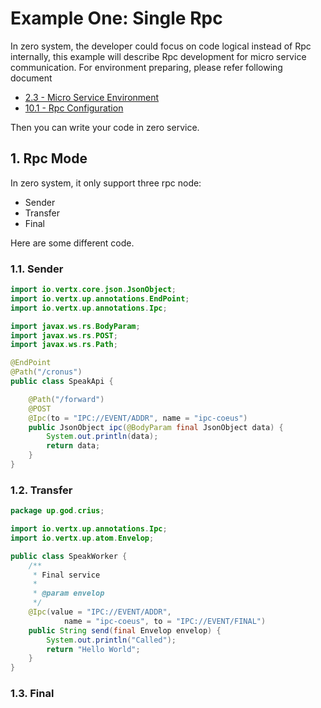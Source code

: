 # Example One: Single Rpc

In zero system, the developer could focus on code logical instead of Rpc internally, this example will describe Rpc development for micro service communication. For environment preparing, please refer following document

* [2.3 - Micro Service Environment](/doc/23-micro-service-environment.md)
* [10.1 - Rpc Configuration](/doc/101-rpc-configuration.md)

Then you can write your code in zero service.

## 1. Rpc Mode

In zero system, it only support three rpc node:

* Sender
* Transfer
* Final

Here are some different code.

### 1.1. Sender

```java
import io.vertx.core.json.JsonObject;
import io.vertx.up.annotations.EndPoint;
import io.vertx.up.annotations.Ipc;

import javax.ws.rs.BodyParam;
import javax.ws.rs.POST;
import javax.ws.rs.Path;

@EndPoint
@Path("/cronus")
public class SpeakApi {

    @Path("/forward")
    @POST
    @Ipc(to = "IPC://EVENT/ADDR", name = "ipc-coeus")
    public JsonObject ipc(@BodyParam final JsonObject data) {
        System.out.println(data);
        return data;
    }
}
```

### 1.2. Transfer

```java
package up.god.crius;

import io.vertx.up.annotations.Ipc;
import io.vertx.up.atom.Envelop;

public class SpeakWorker {
    /**
     * Final service
     *
     * @param envelop
     */
    @Ipc(value = "IPC://EVENT/ADDR",
            name = "ipc-coeus", to = "IPC://EVENT/FINAL")
    public String send(final Envelop envelop) {
        System.out.println("Called");
        return "Hello World";
    }
}
```

### 1.3. Final



